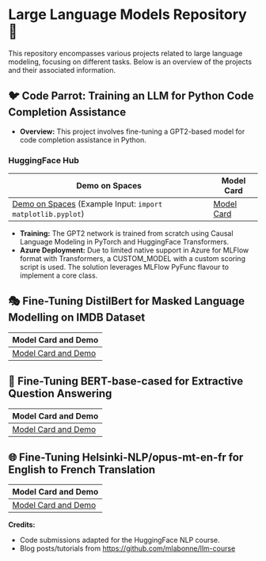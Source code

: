# Large Language Models Repository 🧠

This repository encompasses various projects related to large language modeling, focusing on different tasks. Below is an overview of the projects and their associated information.

## 🐦 Code Parrot: Training an LLM for Python Code Completion Assistance

- **Overview:** This project involves fine-tuning a GPT2-based model for code completion assistance in Python.

### HuggingFace Hub
| Demo on Spaces                                                        | Model Card                                              |
|-----------------------------------------------------------------------|---------------------------------------------------------|
| [Demo on Spaces](https://huggingface.co/spaces/shahzebnaveed/shahzebnaveed-codeparrot-ds) (Example Input: `import matplotlib.pyplot`) | [Model Card](https://huggingface.co/shahzebnaveed/codeparrot-ds) |

- **Training:** The GPT2 network is trained from scratch using Causal Language Modeling in PyTorch and HuggingFace Transformers.
- **Azure Deployment:** Due to limited native support in Azure for MLFlow format with Transformers, a CUSTOM_MODEL with a custom scoring script is used. The solution leverages MLFlow PyFunc flavour to implement a core class.

## 🎭 Fine-Tuning DistilBert for Masked Language Modelling on IMDB Dataset

| Model Card and Demo                                                                                 |
|------------------------------------------------------------------------------------------------------|
| [Model Card and Demo](https://huggingface.co/shahzebnaveed/distilbert-base-uncased-finetuned-imdb) |

## 🤔 Fine-Tuning BERT-base-cased for Extractive Question Answering

| Model Card and Demo                                                                             |
|----------------------------------------------------------------------------------------------|
| [Model Card and Demo](https://huggingface.co/shahzebnaveed/bert-finetuned-squad?context=My+name+is+Clara+and+I+live+in+Berkeley.&text=What%27s+my+name%3F) |

## 🌐 Fine-Tuning Helsinki-NLP/opus-mt-en-fr for English to French Translation

| Model Card and Demo                                                                         |
|---------------------------------------------------------------------------------------------|
| [Model Card and Demo](https://huggingface.co/shahzebnaveed/marian-finetuned-kde4-en-to-fr) |

**Credits:**

- Code submissions adapted for the HuggingFace NLP course.
- Blog posts/tutorials from https://github.com/mlabonne/llm-course
